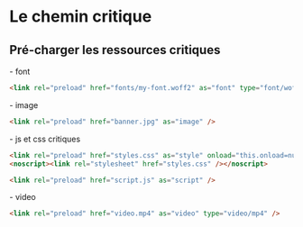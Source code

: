 <!-- .slide: class="two-column with-code" -->

# Le chemin critique

## Pré-charger les ressources critiques

<div>
- font

```html
<link rel="preload" href="fonts/my-font.woff2" as="font" type="font/woff2" crossorigin="anonymous" />
```

</div>

<!-- .element: class="fragment" data-fragment-index="1"-->

<div>
- image

```html
<link rel="preload" href="banner.jpg" as="image" />
```

</div>
<!-- .element: class="fragment" data-fragment-index="2"-->
<div>
- js et css critiques

```html
<link rel="preload" href="styles.css" as="style" onload="this.onload=null;this.rel='stylesheet'" />
<noscript><link rel="stylesheet" href="styles.css" /></noscript>

<link rel="preload" href="script.js" as="script" />
```

</div>
<!-- .element: class="fragment" data-fragment-index="4"-->
<div>
- video

```html
<link rel="preload" href="video.mp4" as="video" type="video/mp4" />
```

</div>
<!-- .element: class="fragment" data-fragment-index="5"-->
